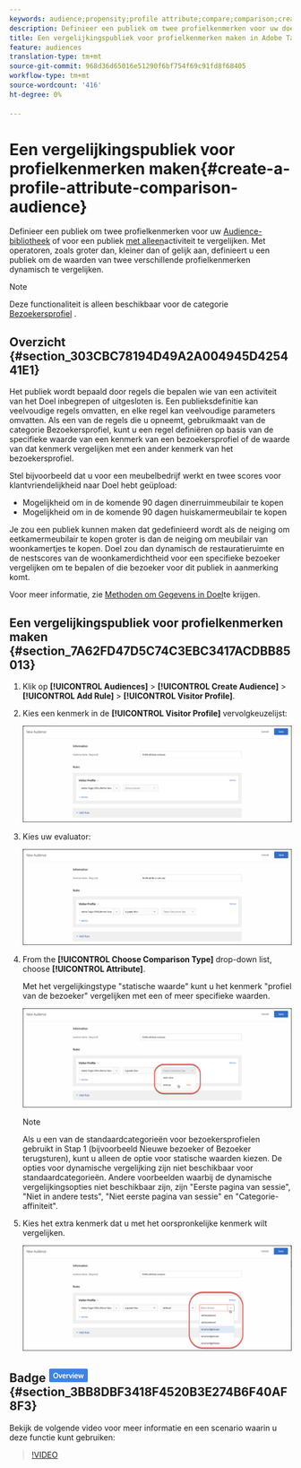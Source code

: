 ```yaml
---
keywords: audience;propensity;profile attribute;compare;comparison;create audience;creating audience
description: Definieer een publiek om twee profielkenmerken voor uw doelpubliek of in een publiek met alleen activiteit te vergelijken. Met operatoren, zoals groter dan, kleiner dan of gelijk aan, definieert u een publiek om de waarden van twee verschillende profielkenmerken dynamisch te vergelijken.
title: Een vergelijkingspubliek voor profielkenmerken maken in Adobe Target
feature: audiences
translation-type: tm+mt
source-git-commit: 968d36d65016e51290f6bf754f69c91fd8f68405
workflow-type: tm+mt
source-wordcount: '416'
ht-degree: 0%

---
```



# Een vergelijkingspubliek voor profielkenmerken maken{#create-a-profile-attribute-comparison-audience}

Definieer een publiek om twee profielkenmerken voor uw [Audience-bibliotheek](/help/c-target/c-audiences/audiences.md) of voor een publiek [met alleen](/help/c-target/creating-activity-only-audience.md)activiteit te vergelijken. Met operatoren, zoals groter dan, kleiner dan of gelijk aan, definieert u een publiek om de waarden van twee verschillende profielkenmerken dynamisch te vergelijken.

>[!NOTE]
>
>Deze functionaliteit is alleen beschikbaar voor de categorie [Bezoekersprofiel](/help/c-target/c-audiences/c-target-rules/visitor-profile.md#concept_E972690B9A4C4372A34229FA37EDA38E) .

## Overzicht {#section_303CBC78194D49A2A004945D425441E1}

Het publiek wordt bepaald door regels die bepalen wie van een activiteit van het Doel inbegrepen of uitgesloten is. Een publieksdefinitie kan veelvoudige regels omvatten, en elke regel kan veelvoudige parameters omvatten. Als een van de regels die u opneemt, gebruikmaakt van de categorie Bezoekersprofiel, kunt u een regel definiëren op basis van de specifieke waarde van een kenmerk van een bezoekersprofiel of de waarde van dat kenmerk vergelijken met een ander kenmerk van het bezoekersprofiel.

Stel bijvoorbeeld dat u voor een meubelbedrijf werkt en twee scores voor klantvriendelijkheid naar Doel hebt geüpload:

* Mogelijkheid om in de komende 90 dagen dinerruimmeubilair te kopen
* Mogelijkheid om in de komende 90 dagen huiskamermeubilair te kopen

Je zou een publiek kunnen maken dat gedefinieerd wordt als de neiging om eetkamermeubilair te kopen groter is dan de neiging om meubilair van woonkamertjes te kopen. Doel zou dan dynamisch de restauratieruimte en de nestscores van de woonkamerdichtheid voor een specifieke bezoeker vergelijken om te bepalen of die bezoeker voor dit publiek in aanmerking komt.

Voor meer informatie, zie [Methoden om Gegevens in Doel](/help/c-implementing-target/c-considerations-before-you-implement-target/c-methods-to-get-data-into-target/methods-to-get-data-into-target.md#concept_0069C0EFB56C4700BB33F2F35C2B9B17)te krijgen.

## Een vergelijkingspubliek voor profielkenmerken maken {#section_7A62FD47D5C74C3EBC3417ACDBB85013}

1. Klik op **[!UICONTROL Audiences]** > **[!UICONTROL Create Audience]** > **[!UICONTROL Add Rule]** > **[!UICONTROL Visitor Profile]**.
1. Kies een kenmerk in de **[!UICONTROL Visitor Profile]** vervolgkeuzelijst:

   ![Propensatiescore 1](assets/propensity_score_1.png)

1. Kies uw evaluator:

   ![Propensatiescore 2](assets/propensity_score_2.png)

1. From the **[!UICONTROL Choose Comparison Type]** drop-down list, choose **[!UICONTROL Attribute]**.

   Met het vergelijkingstype &quot;statische waarde&quot; kunt u het kenmerk &quot;profiel van de bezoeker&quot; vergelijken met een of meer specifieke waarden.

   ![Propensatiescore 3](assets/propensity_score_3.png)

   >[!NOTE]
   >
   >Als u een van de standaardcategorieën voor bezoekersprofielen gebruikt in Stap 1 (bijvoorbeeld Nieuwe bezoeker of Bezoeker terugsturen), kunt u alleen de optie voor statische waarden kiezen. De opties voor dynamische vergelijking zijn niet beschikbaar voor standaardcategorieën. Andere voorbeelden waarbij de dynamische vergelijkingsopties niet beschikbaar zijn, zijn &quot;Eerste pagina van sessie&quot;, &quot;Niet in andere tests&quot;, &quot;Niet eerste pagina van sessie&quot; en &quot;Categorie-affiniteit&quot;.

1. Kies het extra kenmerk dat u met het oorspronkelijke kenmerk wilt vergelijken.

   ![](assets/propensity_score_4.png)

## Badge ![Overzicht van trainingsvideo](/help/assets/overview.png) {#section_3BB8DBF3418F4520B3E274B6F40AF8F3}

Bekijk de volgende video voor meer informatie en een scenario waarin u deze functie kunt gebruiken:

>[!VIDEO](https://video.tv.adobe.com/v/23218/)